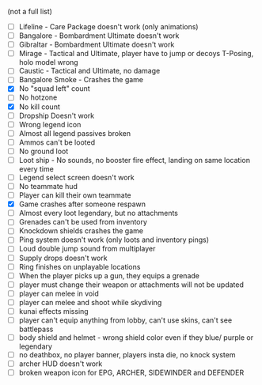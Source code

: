 (not a full list)

- [ ] Lifeline - Care Package doesn't work (only animations)
- [ ] Bangalore - Bombardment Ultimate doesn't work
- [ ] Gibraltar - Bombardment Ultimate doesn't work
- [ ] Mirage - Tactical and Ultimate, player have to jump or decoys T-Posing, holo model wrong
- [ ] Caustic - Tactical and Ultimate, no damage
- [ ] Bangalore Smoke - Crashes the game
- [x] No "squad left" count
- [ ] No hotzone
- [x] No kill count
- [ ] Dropship Doesn't work
- [ ] Wrong legend icon
- [ ] Almost all legend passives broken
- [ ] Ammos can't be looted
- [ ] No ground loot
- [ ] Loot ship - No sounds, no booster fire effect, landing on same location every time
- [ ] Legend select screen doesn't work
- [ ] No teammate hud
- [ ] Player can kill their own teammate
- [x] Game crashes after someone respawn
- [ ] Almost every loot legendary, but no attachments
- [ ] Grenades can't be used from inventory
- [ ] Knockdown shields crashes the game
- [ ] Ping system doesn't work (only loots and inventory pings)
- [ ] Loud double jump sound from multiplayer
- [ ] Supply drops doesn't work
- [ ] Ring finishes on unplayable locations
- [ ] When the player picks up a gun, they equips a grenade
- [ ] player must change their weapon or attachments will not be updated
- [ ] player can melee in void
- [ ] player can melee and shoot while skydiving
- [ ] kunai effects missing
- [ ] player can't equip anything from lobby, can't use skins, can't see battlepass
- [ ] body shield and helmet - wrong shield color even if they blue/ purple or legendary
- [ ] no deathbox, no player banner, players insta die, no knock system
- [ ] archer HUD doesn't work
- [ ] broken weapon icon for EPG, ARCHER, SIDEWINDER and DEFENDER
